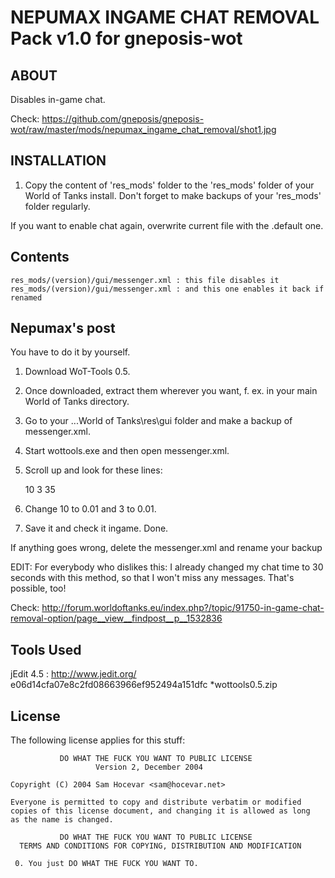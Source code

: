 NEPUMAX INGAME CHAT REMOVAL Pack v1.0 for gneposis-wot
======================================================

ABOUT
-----

Disables in-game chat.

Check: <https://github.com/gneposis/gneposis-wot/raw/master/mods/nepumax_ingame_chat_removal/shot1.jpg>


INSTALLATION
------------
1. Copy the content of 'res_mods' folder to the 'res_mods' folder of your World of Tanks install. Don't forget to make backups of your 'res_mods' folder regularly.

If you want to enable chat again, overwrite current file with the .default one.

Contents
--------
    res_mods/(version)/gui/messenger.xml : this file disables it
    res_mods/(version)/gui/messenger.xml : and this one enables it back if renamed

Nepumax's post
--------------
You have to do it by yourself.

1. Download WoT-Tools 0.5.
2. Once downloaded, extract them wherever you want, f. ex. in your main World of Tanks directory.
3. Go to your ...World of Tanks\res\gui folder and make a backup of messenger.xml.
4. Start wottools.exe and then open messenger.xml.
5. Scroll up and look for these lines:

    </lobby>
    <battle>
          <lifeTime>      10      </lifeTime>
          <alphaSpeed>    3       </alphaSpeed>
          <inactiveStateAlpha>    35      </inactiveStateAlpha>
          <colorScheme>
          <player>

6. Change 10 to 0.01 and 3 to 0.01.
7. Save it and check it ingame. Done.

If anything goes wrong, delete the messenger.xml and rename your backup

EDIT: For everybody who dislikes this: I already changed my chat time to 30 seconds with this method, so that I won't miss any messages. That's possible, too! 

Check: <http://forum.worldoftanks.eu/index.php?/topic/91750-in-game-chat-removal-option/page__view__findpost__p__1532836>
    
Tools Used
----------
jEdit 4.5 : <http://www.jedit.org/>
e06d14cfa07e8c2fd08663966ef952494a151dfc *wottools0.5.zip

License
-------
The following license applies for this stuff:

               DO WHAT THE FUCK YOU WANT TO PUBLIC LICENSE
                       Version 2, December 2004
   
    Copyright (C) 2004 Sam Hocevar <sam@hocevar.net>
   
    Everyone is permitted to copy and distribute verbatim or modified
    copies of this license document, and changing it is allowed as long
    as the name is changed.
   
               DO WHAT THE FUCK YOU WANT TO PUBLIC LICENSE
      TERMS AND CONDITIONS FOR COPYING, DISTRIBUTION AND MODIFICATION
   
     0. You just DO WHAT THE FUCK YOU WANT TO. 